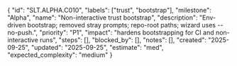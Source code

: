 {
  "id": "SLT.ALPHA.C010",
  "labels": ["trust", "bootstrap"],
  "milestone": "Alpha",
  "name": "Non-interactive trust bootstrap",
  "description": "Env-driven bootstrap; removed stray prompts; repo-root paths; wizard uses --no-push.",
  "priority": "P1",
  "impact": "hardens bootstrapping for CI and non-interactive runs",
  "steps": [],
  "blocked_by": [],
  "notes": [],
  "created": "2025-09-25",
  "updated": "2025-09-25",
  "estimate": "med",
  "expected_complexity": "medium"
}

